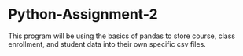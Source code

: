 # Python-Assignment-2
This program will be using the basics of pandas to store course, class enrollment, and student data into their own specific csv files. 
